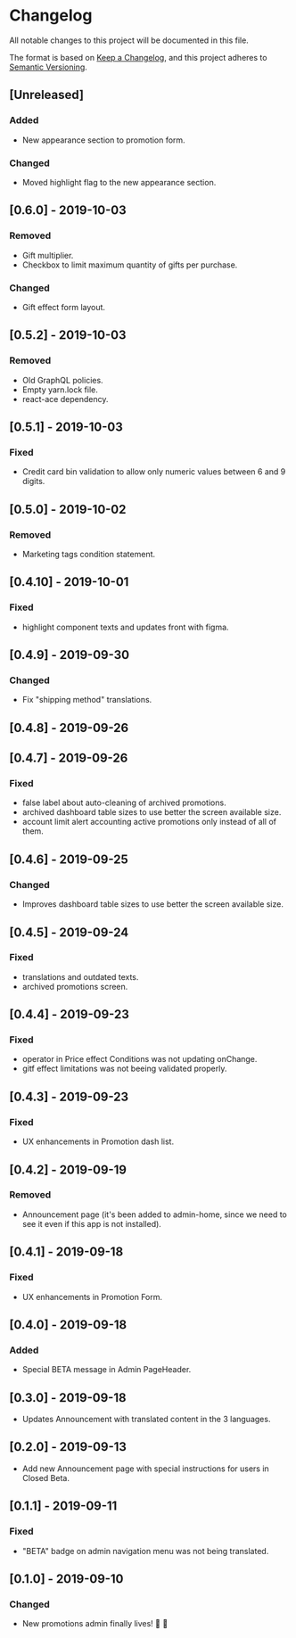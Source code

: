 # Changelog

All notable changes to this project will be documented in this file.

The format is based on [Keep a Changelog](https://keepachangelog.com/en/1.0.0/),
and this project adheres to [Semantic Versioning](https://semver.org/spec/v2.0.0.html).

## [Unreleased]

### Added

- New appearance section to promotion form.

### Changed

- Moved highlight flag to the new appearance section.

## [0.6.0] - 2019-10-03

### Removed

- Gift multiplier.
- Checkbox to limit maximum quantity of gifts per purchase.

### Changed

- Gift effect form layout.

## [0.5.2] - 2019-10-03

### Removed

- Old GraphQL policies.
- Empty yarn.lock file.
- react-ace dependency.

## [0.5.1] - 2019-10-03

### Fixed

- Credit card bin validation to allow only numeric values between 6 and 9 digits.

## [0.5.0] - 2019-10-02

### Removed

- Marketing tags condition statement.

## [0.4.10] - 2019-10-01

### Fixed

- highlight component texts and updates front with figma.

## [0.4.9] - 2019-09-30

### Changed

- Fix "shipping method" translations.

## [0.4.8] - 2019-09-26

## [0.4.7] - 2019-09-26

### Fixed

- false label about auto-cleaning of archived promotions.
- archived dashboard table sizes to use better the screen available size.
- account limit alert accounting active promotions only instead of all of them.

## [0.4.6] - 2019-09-25

### Changed

- Improves dashboard table sizes to use better the screen available size.

## [0.4.5] - 2019-09-24

### Fixed

- translations and outdated texts.
- archived promotions screen.

## [0.4.4] - 2019-09-23

### Fixed

- operator in Price effect Conditions was not updating onChange.
- gitf effect limitations was not beeing validated properly.

## [0.4.3] - 2019-09-23

### Fixed

- UX enhancements in Promotion dash list.

## [0.4.2] - 2019-09-19

### Removed

- Announcement page (it's been added to admin-home, since we need to see it even if this app is not installed).

## [0.4.1] - 2019-09-18

### Fixed

- UX enhancements in Promotion Form.

## [0.4.0] - 2019-09-18

### Added

- Special BETA message in Admin PageHeader.

## [0.3.0] - 2019-09-18

- Updates Announcement with translated content in the 3 languages.

## [0.2.0] - 2019-09-13

- Add new Announcement page with special instructions for users in Closed Beta.

## [0.1.1] - 2019-09-11

### Fixed

- "BETA" badge on admin navigation menu was not being translated.

## [0.1.0] - 2019-09-10

### Changed

- New promotions admin finally lives! 🎉 🚀
